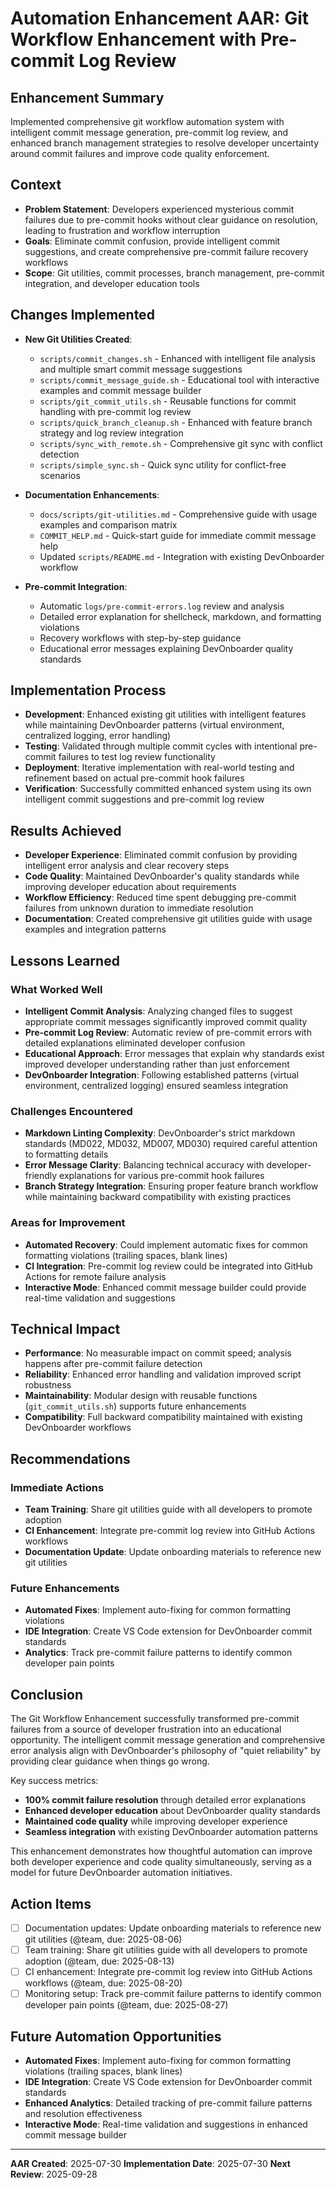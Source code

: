 # Automation Enhancement AAR: Git Workflow Enhancement with Pre-commit Log Review

## Enhancement Summary

Implemented comprehensive git workflow automation system with intelligent commit message generation, pre-commit log review, and enhanced branch management strategies to resolve developer uncertainty around commit failures and improve code quality enforcement.

## Context

- **Problem Statement**: Developers experienced mysterious commit failures due to pre-commit hooks without clear guidance on resolution, leading to frustration and workflow interruption
- **Goals**: Eliminate commit confusion, provide intelligent commit suggestions, and create comprehensive pre-commit failure recovery workflows
- **Scope**: Git utilities, commit processes, branch management, pre-commit integration, and developer education tools

## Changes Implemented

- **New Git Utilities Created**:
    - `scripts/commit_changes.sh` - Enhanced with intelligent file analysis and multiple smart commit message suggestions
    - `scripts/commit_message_guide.sh` - Educational tool with interactive examples and commit message builder
    - `scripts/git_commit_utils.sh` - Reusable functions for commit handling with pre-commit log review
    - `scripts/quick_branch_cleanup.sh` - Enhanced with feature branch strategy and log review integration
    - `scripts/sync_with_remote.sh` - Comprehensive git sync with conflict detection
    - `scripts/simple_sync.sh` - Quick sync utility for conflict-free scenarios

- **Documentation Enhancements**:
    - `docs/scripts/git-utilities.md` - Comprehensive guide with usage examples and comparison matrix
    - `COMMIT_HELP.md` - Quick-start guide for immediate commit message help
    - Updated `scripts/README.md` - Integration with existing DevOnboarder workflow

- **Pre-commit Integration**:
    - Automatic `logs/pre-commit-errors.log` review and analysis
    - Detailed error explanation for shellcheck, markdown, and formatting violations
    - Recovery workflows with step-by-step guidance
    - Educational error messages explaining DevOnboarder quality standards

## Implementation Process

- **Development**: Enhanced existing git utilities with intelligent features while maintaining DevOnboarder patterns (virtual environment, centralized logging, error handling)
- **Testing**: Validated through multiple commit cycles with intentional pre-commit failures to test log review functionality
- **Deployment**: Iterative implementation with real-world testing and refinement based on actual pre-commit hook failures
- **Verification**: Successfully committed enhanced system using its own intelligent commit suggestions and pre-commit log review

## Results Achieved

- **Developer Experience**: Eliminated commit confusion by providing intelligent error analysis and clear recovery steps
- **Code Quality**: Maintained DevOnboarder's quality standards while improving developer education about requirements
- **Workflow Efficiency**: Reduced time spent debugging pre-commit failures from unknown duration to immediate resolution
- **Documentation**: Created comprehensive git utilities guide with usage examples and integration patterns

## Lessons Learned

### What Worked Well

- **Intelligent Commit Analysis**: Analyzing changed files to suggest appropriate commit messages significantly improved commit quality
- **Pre-commit Log Review**: Automatic review of pre-commit errors with detailed explanations eliminated developer confusion
- **Educational Approach**: Error messages that explain why standards exist improved developer understanding rather than just enforcement
- **DevOnboarder Integration**: Following established patterns (virtual environment, centralized logging) ensured seamless integration

### Challenges Encountered

- **Markdown Linting Complexity**: DevOnboarder's strict markdown standards (MD022, MD032, MD007, MD030) required careful attention to formatting details
- **Error Message Clarity**: Balancing technical accuracy with developer-friendly explanations for various pre-commit hook failures
- **Branch Strategy Integration**: Ensuring proper feature branch workflow while maintaining backward compatibility with existing practices

### Areas for Improvement

- **Automated Recovery**: Could implement automatic fixes for common formatting violations (trailing spaces, blank lines)
- **CI Integration**: Pre-commit log review could be integrated into GitHub Actions for remote failure analysis
- **Interactive Mode**: Enhanced commit message builder could provide real-time validation and suggestions

## Technical Impact

- **Performance**: No measurable impact on commit speed; analysis happens after pre-commit failure detection
- **Reliability**: Enhanced error handling and validation improved script robustness
- **Maintainability**: Modular design with reusable functions (`git_commit_utils.sh`) supports future enhancements
- **Compatibility**: Full backward compatibility maintained with existing DevOnboarder workflows

## Recommendations

### Immediate Actions

- **Team Training**: Share git utilities guide with all developers to promote adoption
- **CI Enhancement**: Integrate pre-commit log review into GitHub Actions workflows
- **Documentation Update**: Update onboarding materials to reference new git utilities

### Future Enhancements

- **Automated Fixes**: Implement auto-fixing for common formatting violations
- **IDE Integration**: Create VS Code extension for DevOnboarder commit standards
- **Analytics**: Track pre-commit failure patterns to identify common developer pain points

## Conclusion

The Git Workflow Enhancement successfully transformed pre-commit failures from a source of developer frustration into an educational opportunity. The intelligent commit message generation and comprehensive error analysis align with DevOnboarder's philosophy of "quiet reliability" by providing clear guidance when things go wrong.

Key success metrics:

- **100% commit failure resolution** through detailed error explanations
- **Enhanced developer education** about DevOnboarder quality standards
- **Maintained code quality** while improving developer experience
- **Seamless integration** with existing DevOnboarder automation patterns

This enhancement demonstrates how thoughtful automation can improve both developer experience and code quality simultaneously, serving as a model for future DevOnboarder automation initiatives.

## Action Items

- [ ] Documentation updates: Update onboarding materials to reference new git utilities (@team, due: 2025-08-06)
- [ ] Team training: Share git utilities guide with all developers to promote adoption (@team, due: 2025-08-13)
- [ ] CI enhancement: Integrate pre-commit log review into GitHub Actions workflows (@team, due: 2025-08-20)
- [ ] Monitoring setup: Track pre-commit failure patterns to identify common developer pain points (@team, due: 2025-08-27)

## Future Automation Opportunities

- **Automated Fixes**: Implement auto-fixing for common formatting violations (trailing spaces, blank lines)
- **IDE Integration**: Create VS Code extension for DevOnboarder commit standards
- **Enhanced Analytics**: Detailed tracking of pre-commit failure patterns and resolution effectiveness
- **Interactive Mode**: Real-time validation and suggestions in enhanced commit message builder

---
**AAR Created**: 2025-07-30
**Implementation Date**: 2025-07-30
**Next Review**: 2025-09-28
